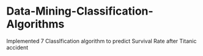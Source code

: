 # Data-Mining-Classification-Algorithms
Implemented 7 ClassIfication algorithm to predict Survival Rate after Titanic accident
